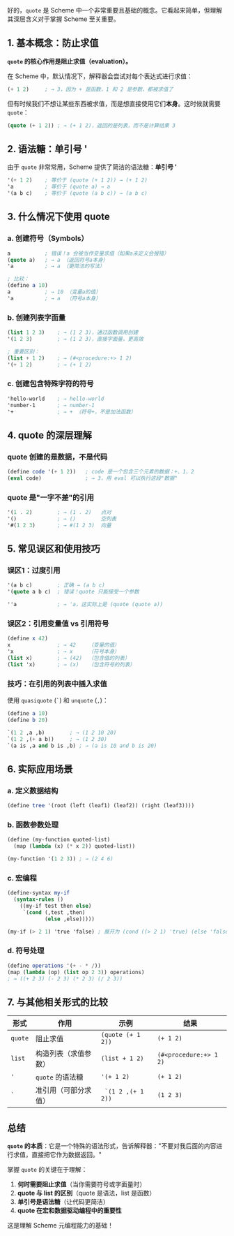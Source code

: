 好的，`quote` 是 Scheme 中一个非常重要且基础的概念。它看起来简单，但理解其深层含义对于掌握 Scheme 至关重要。

## 1. 基本概念：防止求值

**`quote` 的核心作用是阻止求值（evaluation）。**

在 Scheme 中，默认情况下，解释器会尝试对每个表达式进行求值：
```scheme
(+ 1 2)     ; → 3，因为 + 是函数，1 和 2 是参数，都被求值了
```

但有时候我们不想让某些东西被求值，而是想直接使用它们**本身**。这时候就需要 `quote`：

```scheme
(quote (+ 1 2)) ; → (+ 1 2)，返回的是列表，而不是计算结果 3
```

## 2. 语法糖：单引号 '

由于 `quote` 非常常用，Scheme 提供了简洁的语法糖：**单引号 '**

```scheme
'(+ 1 2)    ; 等价于 (quote (+ 1 2)) → (+ 1 2)
'a          ; 等价于 (quote a) → a
'(a b c)    ; 等价于 (quote (a b c)) → (a b c)
```

## 3. 什么情况下使用 quote

### a. 创建符号（Symbols）
```scheme
a           ; 错误！a 会被当作变量求值（如果a未定义会报错）
(quote a)   ; → a （返回符号a本身）
'a          ; → a （更简洁的写法）

; 比较：
(define a 10)
a           ; → 10 （变量a的值）
'a          ; → a  （符号a本身）
```

### b. 创建列表字面量
```scheme
(list 1 2 3)    ; → (1 2 3)，通过函数调用创建
'(1 2 3)        ; → (1 2 3)，直接字面量，更高效

; 重要区别：
(list + 1 2)    ; → (#<procedure:+> 1 2)
'(+ 1 2)        ; → (+ 1 2)
```

### c. 创建包含特殊字符的符号
```scheme
'hello-world    ; → hello-world
'number-1       ; → number-1
'+              ; → + （符号+，不是加法函数）
```

## 4. quote 的深层理解

### quote 创建的是数据，不是代码
```scheme
(define code '(+ 1 2))   ; code 是一个包含三个元素的数据：+、1、2
(eval code)              ; → 3，用 eval 可以执行这段"数据"
```

### quote 是"一字不差"的引用
```scheme
'(1 . 2)        ; → (1 . 2)   点对
'()             ; → ()        空列表
'#(1 2 3)       ; → #(1 2 3)  向量
```

## 5. 常见误区和使用技巧

### 误区1：过度引用
```scheme
'(a b c)        ; 正确 → (a b c)
'(quote a b c)  ; 错误！quote 只能接受一个参数

''a             ; → 'a，这实际上是 (quote (quote a))
```

### 误区2：引用变量值 vs 引用符号
```scheme
(define x 42)
x               ; → 42    （变量的值）
'x              ; → x     （符号本身）
(list x)        ; → (42)  （包含值的列表）
(list 'x)       ; → (x)   （包含符号的列表）
```

### 技巧：在引用的列表中插入求值
使用 `quasiquote` (`` ` ``) 和 `unquote` (`,`)：
```scheme
(define a 10)
(define b 20)

`(1 2 ,a ,b)        ; → (1 2 10 20)
`(1 2 ,(+ a b))     ; → (1 2 30)
`(a is ,a and b is ,b) ; → (a is 10 and b is 20)
```

## 6. 实际应用场景

### a. 定义数据结构
```scheme
(define tree '(root (left (leaf1) (leaf2)) (right (leaf3))))
```

### b. 函数参数处理
```scheme
(define (my-function quoted-list)
  (map (lambda (x) (* x 2)) quoted-list))

(my-function '(1 2 3)) ; → (2 4 6)
```

### c. 宏编程
```scheme
(define-syntax my-if
  (syntax-rules ()
    ((my-if test then else)
     `(cond (,test ,then)
            (else ,else)))))

(my-if (> 2 1) 'true 'false) ; 展开为 (cond ((> 2 1) 'true) (else 'false))
```

### d. 符号处理
```scheme
(define operations '(+ - * /))
(map (lambda (op) (list op 2 3)) operations)
; → ((+ 2 3) (- 2 3) (* 2 3) (/ 2 3))
```

## 7. 与其他相关形式的比较

| 形式 | 作用 | 示例 | 结果 |
|------|------|------|------|
| `quote` | 阻止求值 | `(quote (+ 1 2))` | `(+ 1 2)` |
| `list` | 构造列表（求值参数） | `(list + 1 2)` | `(#<procedure:+> 1 2)` |
| `'` | `quote` 的语法糖 | `'(+ 1 2)` | `(+ 1 2)` |
| `` ` `` | 准引用（可部分求值） | `` `(1 2 ,(+ 1 2))`` | `(1 2 3)` |

## 总结

**`quote` 的本质**：它是一个特殊的语法形式，告诉解释器："不要对我后面的内容进行求值，直接把它作为数据返回。"

掌握 `quote` 的关键在于理解：
1. **何时需要阻止求值**（当你需要符号或字面量时）
2. **quote 与 list 的区别**（quote 是语法，list 是函数）
3. **单引号是语法糖**（让代码更简洁）
4. **quote 在宏和数据驱动编程中的重要性**

这是理解 Scheme 元编程能力的基础！
